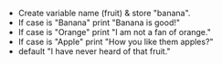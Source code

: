 * Create variable name (fruit) & store "banana".
* If case is "Banana" print "Banana is good!"
* If case is "Orange" print "I am not a fan of orange."
* If case is "Apple" print "How you like them apples?"
* default "I  have never heard of that fruit."
